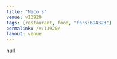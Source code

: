```yaml
---
title: "Nico's"
venue: v13920
tags: [restaurant, food, "fhrs:694323"]
permalink: /v/13920/
layout: venue
---
```

null